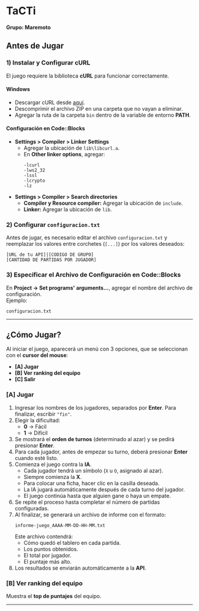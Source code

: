 # **TaCTi**  
**Grupo: Maremoto**  

## **Antes de Jugar**  

### **1) Instalar y Configurar cURL**  
El juego requiere la biblioteca **cURL** para funcionar correctamente.  

#### **Windows**  
- Descargar cURL desde [aquí](https://curl.se/windows/).  
- Descomprimir el archivo ZIP en una carpeta que no vayan a eliminar.  
- Agregar la ruta de la carpeta `bin` dentro de la variable de entorno **PATH**.  

#### **Configuración en Code::Blocks**  
- **Settings > Compiler > Linker Settings**  
  - Agregar la ubicación de `lib\libcurl.a`.  
  - En **Other linker options**, agregar:  
    ```
    -lcurl
    -lws2_32
    -lssl
    -lcrypto
    -lz
    ```  
- **Settings > Compiler > Search directories**  
  - **Compiler y Resource compiler:** Agregar la ubicación de `include`.  
  - **Linker:** Agregar la ubicación de `lib`.  

### **2) Configurar `configuracion.txt`**  
Antes de jugar, es necesario editar el archivo `configuracion.txt` y reemplazar los valores entre corchetes (`[...]`) por los valores deseados:  
```
[URL de tu API]|[CODIGO DE GRUPO]
[CANTIDAD DE PARTIDAS POR JUGADOR]
```  

### **3) Especificar el Archivo de Configuración en Code::Blocks**  
En **Project -> Set programs' arguments...**, agregar el nombre del archivo de configuración.  
Ejemplo:  
```
configuracion.txt
```  

---

## **¿Cómo Jugar?**  

Al iniciar el juego, aparecerá un menú con 3 opciones, que se seleccionan con el **cursor del mouse**:  
- **[A] Jugar**  
- **[B] Ver ranking del equipo**  
- **[C] Salir**  

### **[A] Jugar**  
1. Ingresar los nombres de los jugadores, separados por **Enter**. Para finalizar, escribir `"fin"`.  
2. Elegir la dificultad:  
   - **0** → Fácil  
   - **1** → Difícil  
3. Se mostrará el **orden de turnos** (determinado al azar) y se pedirá presionar **Enter**.  
4. Para cada jugador, antes de empezar su turno, deberá presionar **Enter** cuando esté listo.  
5. Comienza el juego contra la **IA**.  
   - Cada jugador tendrá un símbolo (`X` u `O`, asignado al azar).  
   - Siempre comienza la **X**.  
   - Para colocar una ficha, hacer clic en la casilla deseada.  
   - La IA jugará automáticamente después de cada turno del jugador.  
   - El juego continúa hasta que alguien gane o haya un empate.  
6. Se repite el proceso hasta completar el número de partidas configuradas.  
7. Al finalizar, se generará un archivo de informe con el formato:  
   ```
   informe-juego_AAAA-MM-DD-HH-MM.txt
   ```  
   Este archivo contendrá:  
   - Cómo quedó el tablero en cada partida.  
   - Los puntos obtenidos.  
   - El total por jugador.  
   - El puntaje más alto.  
8. Los resultados se enviarán automáticamente a la **API**.  

### **[B] Ver ranking del equipo**  
Muestra el **top de puntajes** del equipo.  

---
